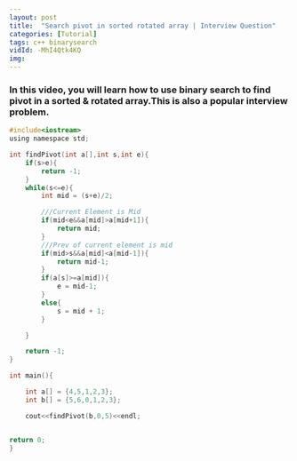 ```yaml
---
layout: post
title:  "Search pivot in sorted rotated array | Interview Question"
categories: [Tutorial]
tags: c++ binarysearch
vidId: -MhI4Qtk4KQ
img: 
---
```


### In this video, you will learn how to use binary search to find pivot in a sorted & rotated array.This is also a popular interview problem.



```c
#include<iostream>
using namespace std;

int findPivot(int a[],int s,int e){
    if(s>e){
        return -1;
    }
    while(s<=e){
        int mid = (s+e)/2;

        ///Current Element is Mid
        if(mid<e&&a[mid]>a[mid+1]){
            return mid;
        }
        ///Prev of current element is mid
        if(mid>s&&a[mid]<a[mid-1]){
            return mid-1;
        }
        if(a[s]>=a[mid]){
            e = mid-1;
        }
        else{
            s = mid + 1;
        }

    }

    return -1;
}

int main(){

    int a[] = {4,5,1,2,3};
    int b[] = {5,6,0,1,2,3};

    cout<<findPivot(b,0,5)<<endl;


return 0;
}

```
